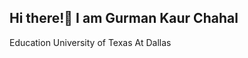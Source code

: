 Hi there!👋 I am Gurman Kaur Chahal
---------------------------------------
Education
University of Texas At Dallas
